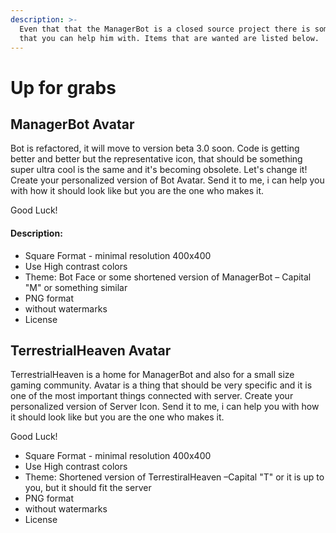 ```yaml
---
description: >-
  Even that that the ManagerBot is a closed source project there is some stuff
  that you can help him with. Items that are wanted are listed below.
---
```


# Up for grabs

## ManagerBot Avatar

Bot is refactored, it will move to version beta 3.0 soon. Code is getting better and better but the representative icon, that should be something super ultra cool is the same and it's becoming obsolete. Let's change it! Create your personalized version of Bot Avatar. Send it to me, i can help you with how it should look like but you are the one who makes it. 

Good Luck!

#### Description:

* Square Format - minimal resolution 400x400
* Use High contrast colors
* Theme: Bot Face or some shortened version of ManagerBot – Capital "M" or something similar
* PNG format
* without watermarks
* License

## TerrestrialHeaven Avatar

TerrestrialHeaven is a home for ManagerBot and also for a small size gaming community. Avatar is a thing that should be very specific and it is one of the most important things connected with server. Create your personalized version of Server Icon. Send it to me, i can help you with how it should look like but you are the one who makes it. 

Good Luck!

* Square Format - minimal resolution 400x400
* Use High contrast colors
* Theme: Shortened version of TerrestiralHeaven –Capital "T" or it is up to you, but it should fit the server
* PNG format
* without watermarks
* License



